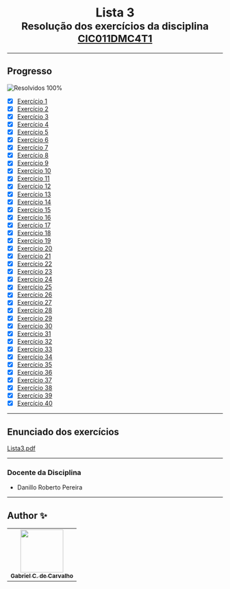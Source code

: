 <div align="center">
	<h1>Lista 3
		<br/>
			<sub>Resolução dos exercícios da disciplina
        <a href="https://drive.google.com/file/d/1mEmz9b7F-P5H8EztTPhIl_DUE1SCMIUK/view">CIC011DMC4T1</a>
      </sub>
	</h1>
</div>

---
## Progresso

![Resolvidos 100%](https://progress-bar.xyz/100/?title=Resolvidos)

* [x] [Exercício 1](https://github.com/Gabriel-Ciriaco/Listas-ATP-II/blob/main/Lista%203/Códigos/lista3_ex01.c)
* [x] [Exercício 2](https://github.com/Gabriel-Ciriaco/Listas-ATP-II/blob/main/Lista%203/Códigos/lista3_ex02.c)
* [x] [Exercício 3](https://github.com/Gabriel-Ciriaco/Listas-ATP-II/blob/main/Lista%203/Códigos/lista3_ex03.c)
* [x] [Exercício 4](https://github.com/Gabriel-Ciriaco/Listas-ATP-II/blob/main/Lista%203/Códigos/lista3_ex04.c)
* [x] [Exercício 5](https://github.com/Gabriel-Ciriaco/Listas-ATP-II/blob/main/Lista%203/Códigos/lista3_ex05.c)
* [x] [Exercício 6](https://github.com/Gabriel-Ciriaco/Listas-ATP-II/blob/main/Lista%203/Códigos/lista3_ex06.c)
* [x] [Exercício 7](https://github.com/Gabriel-Ciriaco/Listas-ATP-II/blob/main/Lista%203/Códigos/lista3_ex07.c)
* [x] [Exercício 8](https://github.com/Gabriel-Ciriaco/Listas-ATP-II/blob/main/Lista%203/Códigos/lista3_ex08.c)
* [x] [Exercício 9](https://github.com/Gabriel-Ciriaco/Listas-ATP-II/blob/main/Lista%203/Códigos/lista3_ex09.c)
* [x] [Exercício 10](https://github.com/Gabriel-Ciriaco/Listas-ATP-II/blob/main/Lista%203/Códigos/lista3_ex10.c)
* [x] [Exercício 11](https://github.com/Gabriel-Ciriaco/Listas-ATP-II/blob/main/Lista%203/Códigos/lista3_ex11.c)
* [x] [Exercício 12](https://github.com/Gabriel-Ciriaco/Listas-ATP-II/blob/main/Lista%203/Códigos/lista3_ex12.c)
* [x] [Exercício 13](https://github.com/Gabriel-Ciriaco/Listas-ATP-II/blob/main/Lista%203/Códigos/lista3_ex13.c)
* [x] [Exercício 14](https://github.com/Gabriel-Ciriaco/Listas-ATP-II/blob/main/Lista%203/Códigos/lista3_ex14.c)
* [x] [Exercício 15](https://github.com/Gabriel-Ciriaco/Listas-ATP-II/blob/main/Lista%203/Códigos/lista3_ex15.c)
* [x] [Exercício 16](https://github.com/Gabriel-Ciriaco/Listas-ATP-II/blob/main/Lista%203/Códigos/lista3_ex16.c)
* [x] [Exercício 17](https://github.com/Gabriel-Ciriaco/Listas-ATP-II/blob/main/Lista%203/Códigos/lista3_ex17.c)
* [x] [Exercício 18](https://github.com/Gabriel-Ciriaco/Listas-ATP-II/blob/main/Lista%203/Códigos/lista3_ex18.c)
* [x] [Exercício 19](https://github.com/Gabriel-Ciriaco/Listas-ATP-II/blob/main/Lista%203/Códigos/lista3_ex19.c)
* [x] [Exercício 20](https://github.com/Gabriel-Ciriaco/Listas-ATP-II/blob/main/Lista%203/Códigos/lista3_ex20.c)
* [x] [Exercício 21](https://github.com/Gabriel-Ciriaco/Listas-ATP-II/blob/main/Lista%203/Códigos/lista3_ex21.c)
* [x] [Exercício 22](https://github.com/Gabriel-Ciriaco/Listas-ATP-II/blob/main/Lista%203/Códigos/lista3_ex22.c)
* [x] [Exercício 23](https://github.com/Gabriel-Ciriaco/Listas-ATP-II/blob/main/Lista%203/Códigos/lista3_ex23.c)
* [x] [Exercício 24](https://github.com/Gabriel-Ciriaco/Listas-ATP-II/blob/main/Lista%203/Códigos/lista3_ex24.c)
* [x] [Exercício 25](https://github.com/Gabriel-Ciriaco/Listas-ATP-II/blob/main/Lista%203/Códigos/lista3_ex25.c)
* [x] [Exercício 26](https://github.com/Gabriel-Ciriaco/Listas-ATP-II/blob/main/Lista%203/Códigos/lista3_ex26.c)
* [x] [Exercício 27](https://github.com/Gabriel-Ciriaco/Listas-ATP-II/blob/main/Lista%203/Códigos/lista3_ex27.c)
* [x] [Exercício 28](https://github.com/Gabriel-Ciriaco/Listas-ATP-II/blob/main/Lista%203/Códigos/lista3_ex28.c)
* [x] [Exercício 29](https://github.com/Gabriel-Ciriaco/Listas-ATP-II/blob/main/Lista%203/Códigos/lista3_ex29.c)
* [x] [Exercício 30](https://github.com/Gabriel-Ciriaco/Listas-ATP-II/blob/main/Lista%203/Códigos/lista3_ex30.c)
* [x] [Exercício 31](https://github.com/Gabriel-Ciriaco/Listas-ATP-II/blob/main/Lista%203/Códigos/lista3_ex31.c)
* [x] [Exercício 32](https://github.com/Gabriel-Ciriaco/Listas-ATP-II/blob/main/Lista%203/Códigos/lista3_ex32.c)
* [x] [Exercício 33](https://github.com/Gabriel-Ciriaco/Listas-ATP-II/blob/main/Lista%203/Códigos/lista3_ex33.c)
* [x] [Exercício 34](https://github.com/Gabriel-Ciriaco/Listas-ATP-II/blob/main/Lista%203/Códigos/lista3_ex34.c)
* [x] [Exercício 35](https://github.com/Gabriel-Ciriaco/Listas-ATP-II/blob/main/Lista%203/Códigos/lista3_ex35.c)
* [x] [Exercício 36](https://github.com/Gabriel-Ciriaco/Listas-ATP-II/blob/main/Lista%203/Códigos/lista3_ex36.c)
* [x] [Exercício 37](https://github.com/Gabriel-Ciriaco/Listas-ATP-II/blob/main/Lista%203/Códigos/lista3_ex37.c)
* [x] [Exercício 38](https://github.com/Gabriel-Ciriaco/Listas-ATP-II/blob/main/Lista%203/Códigos/lista3_ex38.c)
* [x] [Exercício 39](https://github.com/Gabriel-Ciriaco/Listas-ATP-II/blob/main/Lista%203/Códigos/lista3_ex39.c)
* [x] [Exercício 40](https://github.com/Gabriel-Ciriaco/Listas-ATP-II/blob/main/Lista%203/Códigos/lista3_ex40.c)

---
## Enunciado dos exercícios

[Lista3.pdf](https://github.com/Gabriel-Ciriaco/Listas-ATP-II/blob/main/Lista%203/Enunciados/Lista%203.pdf)

---

### Docente da Disciplina
 * Danillo Roberto Pereira

---

## Author ✨

<table>
	<tr>
		<td align="center">
			<a href="https://github.com/Gabriel-Ciriaco">
				<img src="https://avatars.githubusercontent.com/u/66225865" width="100px;" alt=""/>
				<br>
				<sub>
					<b>Gabriel C. de Carvalho</b>
				</sub>
		</td>
	</tr>
</table>

